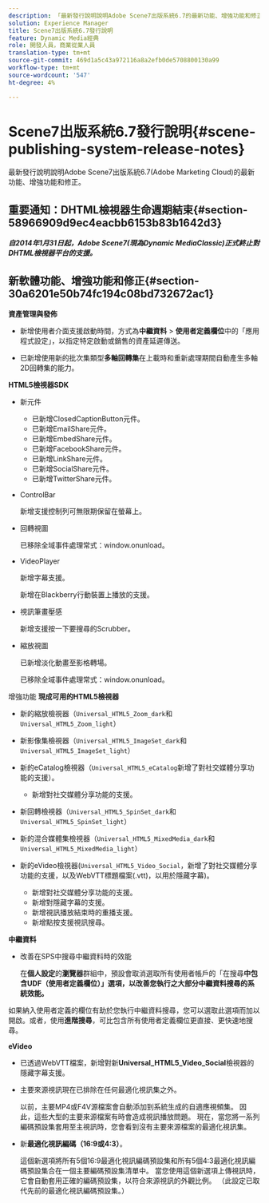 ```yaml
---
description: 「最新發行說明說明Adobe Scene7出版系統6.7的最新功能、增強功能和修正，這是Adobe Marketing CloudAdobe Experience Manager解決方案的一部分。」
solution: Experience Manager
title: Scene7出版系統6.7發行說明
feature: Dynamic Media經典
role: 開發人員，商業從業人員
translation-type: tm+mt
source-git-commit: 469d1a5c43a972116a8a2efb0de5708800130a99
workflow-type: tm+mt
source-wordcount: '547'
ht-degree: 4%

---
```



# Scene7出版系統6.7發行說明{#scene-publishing-system-release-notes}

最新發行說明說明Adobe Scene7出版系統6.7(Adobe Marketing Cloud)的最新功能、增強功能和修正。

## 重要通知：DHTML檢視器生命週期結束{#section-58966909d9ec4eacbb6153b83b1642d3}

***自2014年1月31日起，Adobe Scene7(現為Dynamic MediaClassic)正式終止對DHTML檢視器平台的支援。***

## 新軟體功能、增強功能和修正{#section-30a6201e50b74fc194c08bd732672ac1}

**資產管理與發佈**

* 新增使用者介面支援啟動時間，方式為&#x200B;**中繼資料** > **使用者定義欄位**&#x200B;中的「應用程式設定」，以指定特定啟動或銷售的資產延遲傳送。

<!--   [More information](http://help.adobe.com/en_US/scene7/using/WS08F62297-36A5-4c35-9D4E-5BE38C41D39C.html). -->

* 已新增使用新的批次集類型&#x200B;**多軸回轉集**&#x200B;在上載時和重新處理期間自動產生多軸2D回轉集的能力。

<!--   [More information](http://help.adobe.com/en_US/scene7/using/WSf6ef983f54a76485-20cc30b112624e7b244-7fff.html). -->

**HTML5檢視器SDK**

<!-- The *Adobe Scene7 HTML5 Viewers SDK* is available as part of the SDK download from Adobe Developer Connection.

[More information](http://help.adobe.com/en_US/scene7/using/WSd4272150f67705c11b002eec12fcba4dee6-8000.html). -->

* 新元件

   * 已新增ClosedCaptionButton元件。
   * 已新增EmailShare元件。
   * 已新增EmbedShare元件。
   * 已新增FacebookShare元件。
   * 已新增LinkShare元件。
   * 已新增SocialShare元件。
   * 已新增TwitterShare元件。

* ControlBar

   新增支援控制列可無限期保留在螢幕上。

* 回轉視圖

   已移除全域事件處理常式：window.onunload。

* VideoPlayer

   新增字幕支援。

   新增在Blackberry行動裝置上播放的支援。

* 視訊筆畫壓感

   新增支援按一下要搜尋的Scrubber。

* 縮放視圖

   已新增淡化動畫至影格轉場。

   已移除全域事件處理常式：window.onunload。

增強功能
**現成可用的HTML5檢視器**

* 新的縮放檢視器（`Universal_HTML5_Zoom_dark`和`Universal_HTML5_Zoom_light`）
* 新影像集檢視器（`Universal_HTML5_ImageSet_dark`和`Universal_HTML5_ImageSet_light`）
* 新的eCatalog檢視器（`Universal_HTML5_eCatalog`新增了對社交媒體分享功能的支援）。

   * 新增對社交媒體分享功能的支援。

* 新回轉檢視器（`Universal_HTML5_SpinSet_dark`和`Universal_HTML5_SpinSet_light`）

* 新的混合媒體集檢視器（`Universal_HTML5_MixedMedia_dark`和`Universal_HTML5_MixedMedia_light`）
* 新的eVideo檢視器(`Universal_HTML5_Video_Social`，新增了對社交媒體分享功能的支援，以及WebVTT標題檔案(.vtt)，以用於隱藏字幕)。

   * 新增對社交媒體分享功能的支援。
   * 新增對隱藏字幕的支援。
   * 新增視訊播放結束時的重播支援。
   * 新增點按支援視訊搜尋。

<!-- [Viewer preset compatibility matrix](http://help.adobe.com/en_US/scene7/using/WS6E593DEA-7D81-4cd6-84B0-85E8BB274176.html).

[Adding captions to eVideo](http://help.adobe.com/en_US/scene7/using/WS98ca2e6790647c06-6f6f53e137b959f094-8000.html). -->
**中繼資料**

* 改善在SPS中搜尋中繼資料時的效能

   在&#x200B;**個人設定**&#x200B;的&#x200B;**瀏覽器**&#x200B;群組中，預設會取消選取所有使用者帳戶的「在搜尋&#x200B;**中包含UDF（使用者定義欄位）」選項，以改善您執行之大部分中繼資料搜尋的系統效能。**

<!--   [Personal Setup](http://help.adobe.com/en_US/scene7/using/WSCAAE9C8A-F172-43a8-B134-6163E7C80218.html). -->

如果納入使用者定義的欄位有助於您執行中繼資料搜尋，您可以選取此選項而加以開啟。或者，使用&#x200B;**進階搜尋**，可比包含所有使用者定義欄位更直接、更快速地搜尋。

<!--   [Advanced search](http://help.adobe.com/en_US/scene7/using/WS259993e42159a215-1c6a66df1265272619e-7ff5.html). -->

**eVideo**

* 已透過WebVTT檔案，新增對新&#x200B;**Universal_HTML5_Video_Social**&#x200B;檢視器的隱藏字幕支援。

<!--   [Adding captions to eVideo](http://help.stage.adobe.com/en_US/scene7/using/WS98ca2e6790647c06-6f6f53e137b959f094-8000.html). -->

* 主要來源視訊現在已排除在任何最適化視訊集之外。

   以前，主要MP4或F4V源檔案會自動添加到系統生成的自適應視頻集。 因此，這些大型的主要來源檔案有時會造成視訊播放問題。 現在，當您將一系列編碼預設集套用至主視訊時，您會看到沒有主要來源檔案的最適化視訊集。

* 新&#x200B;**最適化視訊編碼（16:9或4:3）**。

   這個新選項將所有5個16:9最適化視訊編碼預設集和所有5個4:3最適化視訊編碼預設集合在一個主要編碼預設集清單中。 當您使用這個新選項上傳視訊時，它會自動套用正確的編碼預設集，以符合來源視訊的外觀比例。 （此設定已取代先前的最適化視訊編碼預設集。）

<!--   [More information](http://help.stage.adobe.com/en_US/scene7/using/WSE86ACF2B-BD50-4c48-A1D7-9CD4405B62D0.html). -->

